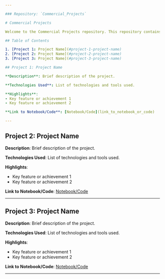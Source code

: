 ```yaml
---

### Repository: `Commercial_Projects`

# Commercial Projects

Welcome to the Commercial Projects repository. This repository contains projects I have worked on in professional settings, including IT companies, system integrators, startups, and within my own business.

## Table of Contents

1. [Project 1: Project Name](#project-1-project-name)
2. [Project 2: Project Name](#project-2-project-name)
3. [Project 3: Project Name](#project-3-project-name)

## Project 1: Project Name

**Description**: Brief description of the project.

**Technologies Used**: List of technologies and tools used.

**Highlights**:
- Key feature or achievement 1
- Key feature or achievement 2

**Link to Notebook/Code**: [Notebook/Code](link_to_notebook_or_code)

---
```


## Project 2: Project Name

**Description**: Brief description of the project.

**Technologies Used**: List of technologies and tools used.

**Highlights**:
- Key feature or achievement 1
- Key feature or achievement 2

**Link to Notebook/Code**: [Notebook/Code](link_to_notebook_or_code)

---

## Project 3: Project Name

**Description**: Brief description of the project.

**Technologies Used**: List of technologies and tools used.

**Highlights**:
- Key feature or achievement 1
- Key feature or achievement 2

**Link to Notebook/Code**: [Notebook/Code](link_to_notebook_or_code)

---